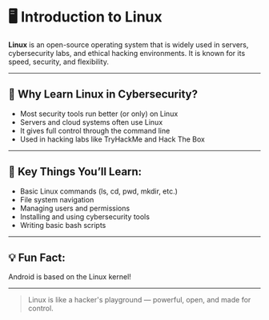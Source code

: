 # 🖥️ Introduction to Linux

**Linux** is an open-source operating system that is widely used in servers, cybersecurity labs, and ethical hacking environments. It is known for its speed, security, and flexibility.

---

## 🔹 Why Learn Linux in Cybersecurity?

- Most security tools run better (or only) on Linux
- Servers and cloud systems often use Linux
- It gives full control through the command line
- Used in hacking labs like TryHackMe and Hack The Box

---

## 🧰 Key Things You’ll Learn:

- Basic Linux commands (ls, cd, pwd, mkdir, etc.)
- File system navigation
- Managing users and permissions
- Installing and using cybersecurity tools
- Writing basic bash scripts

---

## 💡 Fun Fact:
Android is based on the Linux kernel!

---

> Linux is like a hacker's playground — powerful, open, and made for control.


